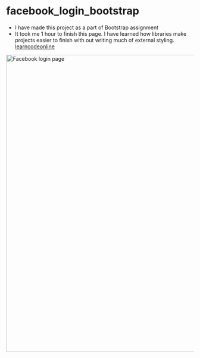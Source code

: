 # facebook_login_bootstrap

- I have made this project as a part of Bootstrap assignment
- It took me 1 hour to finish this page. I have learned how libraries make projects easier to finish with out writing much of external styling.
[learncodeonline](https://courses.learncodeonline.in/)
<img width="798" alt="Facebook login page" src="https://user-images.githubusercontent.com/86450108/184551749-417da538-c1fd-44af-a81b-6ff7a652a1be.PNG">
